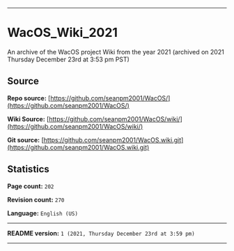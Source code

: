 
***

# WacOS_Wiki_2021
An archive of the WacOS project Wiki from the year 2021 (archived on 2021 Thursday December 23rd at 3:53 pm PST)

## Source

**Repo source:** [https://github.com/seanpm2001/WacOS/](https://github.com/seanpm2001/WacOS/)

**Wiki Source:** [https://github.com/seanpm2001/WacOS/wiki/](https://github.com/seanpm2001/WacOS/wiki/)

**Git source:** [https://github.com/seanpm2001/WacOS.wiki.git](https://github.com/seanpm2001/WacOS.wiki.git)

## Statistics

**Page count:** `202`

**Revision count:** `270`

**Language:** `English (US)`

***

**README version:** `1 (2021, Thursday December 23rd at 3:59 pm)`

***
